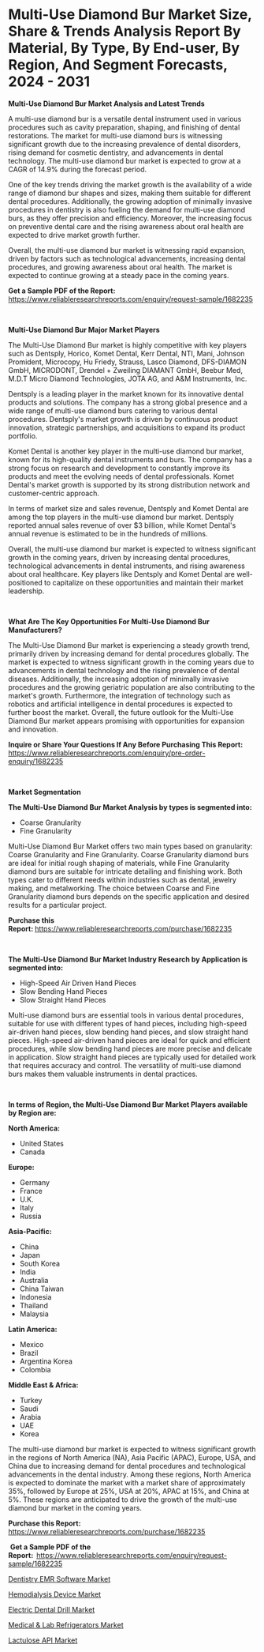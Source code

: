 <p><h1>Multi-Use Diamond Bur Market Size, Share & Trends Analysis Report By Material, By Type, By End-user, By Region, And Segment Forecasts, 2024 - 2031</h1></p><p><strong>Multi-Use Diamond Bur Market Analysis and Latest Trends</strong></p>
<p><p>A multi-use diamond bur is a versatile dental instrument used in various procedures such as cavity preparation, shaping, and finishing of dental restorations. The market for multi-use diamond burs is witnessing significant growth due to the increasing prevalence of dental disorders, rising demand for cosmetic dentistry, and advancements in dental technology. The multi-use diamond bur market is expected to grow at a CAGR of 14.9% during the forecast period.</p><p>One of the key trends driving the market growth is the availability of a wide range of diamond bur shapes and sizes, making them suitable for different dental procedures. Additionally, the growing adoption of minimally invasive procedures in dentistry is also fueling the demand for multi-use diamond burs, as they offer precision and efficiency. Moreover, the increasing focus on preventive dental care and the rising awareness about oral health are expected to drive market growth further.</p><p>Overall, the multi-use diamond bur market is witnessing rapid expansion, driven by factors such as technological advancements, increasing dental procedures, and growing awareness about oral health. The market is expected to continue growing at a steady pace in the coming years.</p></p>
<p><strong>Get a Sample PDF of the Report:&nbsp;</strong> <a href="https://www.reliableresearchreports.com/enquiry/request-sample/1682235">https://www.reliableresearchreports.com/enquiry/request-sample/1682235</a></p>
<p>&nbsp;</p>
<p><strong>Multi-Use Diamond Bur Major Market Players</strong></p>
<p><p>The Multi-Use Diamond Bur market is highly competitive with key players such as Dentsply, Horico, Komet Dental, Kerr Dental, NTI, Mani, Johnson Promident, Microcopy, Hu Friedy, Strauss, Lasco Diamond, DFS-DIAMON GmbH, MICRODONT, Drendel + Zweiling DIAMANT GmbH, Beebur Med, M.D.T Micro Diamond Technologies, JOTA AG, and A&M Instruments, Inc.</p><p>Dentsply is a leading player in the market known for its innovative dental products and solutions. The company has a strong global presence and a wide range of multi-use diamond burs catering to various dental procedures. Dentsply's market growth is driven by continuous product innovation, strategic partnerships, and acquisitions to expand its product portfolio.</p><p>Komet Dental is another key player in the multi-use diamond bur market, known for its high-quality dental instruments and burs. The company has a strong focus on research and development to constantly improve its products and meet the evolving needs of dental professionals. Komet Dental's market growth is supported by its strong distribution network and customer-centric approach.</p><p>In terms of market size and sales revenue, Dentsply and Komet Dental are among the top players in the multi-use diamond bur market. Dentsply reported annual sales revenue of over $3 billion, while Komet Dental's annual revenue is estimated to be in the hundreds of millions.</p><p>Overall, the multi-use diamond bur market is expected to witness significant growth in the coming years, driven by increasing dental procedures, technological advancements in dental instruments, and rising awareness about oral healthcare. Key players like Dentsply and Komet Dental are well-positioned to capitalize on these opportunities and maintain their market leadership.</p></p>
<p>&nbsp;</p>
<p><strong>What Are The Key Opportunities For Multi-Use Diamond Bur Manufacturers?</strong></p>
<p><p>The Multi-Use Diamond Bur market is experiencing a steady growth trend, primarily driven by increasing demand for dental procedures globally. The market is expected to witness significant growth in the coming years due to advancements in dental technology and the rising prevalence of dental diseases. Additionally, the increasing adoption of minimally invasive procedures and the growing geriatric population are also contributing to the market's growth. Furthermore, the integration of technology such as robotics and artificial intelligence in dental procedures is expected to further boost the market. Overall, the future outlook for the Multi-Use Diamond Bur market appears promising with opportunities for expansion and innovation.</p></p>
<p><strong>Inquire or Share Your Questions If Any Before Purchasing This Report:</strong> <a href="https://www.reliableresearchreports.com/enquiry/pre-order-enquiry/1682235">https://www.reliableresearchreports.com/enquiry/pre-order-enquiry/1682235</a></p>
<p>&nbsp;</p>
<p><strong>Market Segmentation</strong></p>
<p><strong>The Multi-Use Diamond Bur Market Analysis by types is segmented into:</strong></p>
<p><ul><li>Coarse Granularity</li><li>Fine Granularity</li></ul></p>
<p><p>Multi-Use Diamond Bur Market offers two main types based on granularity: Coarse Granularity and Fine Granularity. Coarse Granularity diamond burs are ideal for initial rough shaping of materials, while Fine Granularity diamond burs are suitable for intricate detailing and finishing work. Both types cater to different needs within industries such as dental, jewelry making, and metalworking. The choice between Coarse and Fine Granularity diamond burs depends on the specific application and desired results for a particular project.</p></p>
<p><strong>Purchase this Report:&nbsp;</strong><a href="https://www.reliableresearchreports.com/purchase/1682235">https://www.reliableresearchreports.com/purchase/1682235</a></p>
<p>&nbsp;</p>
<p><strong>The Multi-Use Diamond Bur Market Industry Research by Application is segmented into:</strong></p>
<p><ul><li>High-Speed Air Driven Hand Pieces</li><li>Slow Bending Hand Pieces</li><li>Slow Straight Hand Pieces</li></ul></p>
<p><p>Multi-use diamond burs are essential tools in various dental procedures, suitable for use with different types of hand pieces, including high-speed air-driven hand pieces, slow bending hand pieces, and slow straight hand pieces. High-speed air-driven hand pieces are ideal for quick and efficient procedures, while slow bending hand pieces are more precise and delicate in application. Slow straight hand pieces are typically used for detailed work that requires accuracy and control. The versatility of multi-use diamond burs makes them valuable instruments in dental practices.</p></p>
<p>&nbsp;</p>
<p><strong>In terms of Region, the Multi-Use Diamond Bur Market Players available by Region are:</strong></p>
<p>
    <p> <strong> North America: </strong>
        <ul>
            <li>United States</li>
            <li>Canada</li>
        </ul>
        </p> 
    <p> <strong> Europe: </strong>
        <ul>
            <li>Germany</li>
            <li>France</li>
            <li>U.K.</li>
            <li>Italy</li>
            <li>Russia</li>
        </ul>
        </p> 
    <p> <strong> Asia-Pacific: </strong>
        <ul>
            <li>China</li>
            <li>Japan</li>
            <li>South Korea</li>
            <li>India</li>
            <li>Australia</li>
            <li>China Taiwan</li>
            <li>Indonesia</li>
            <li>Thailand</li>
            <li>Malaysia</li>
        </ul>
        </p> 
    <p> <strong> Latin America: </strong>
        <ul>
            <li>Mexico</li>
            <li>Brazil</li>
            <li>Argentina Korea</li>
            <li>Colombia</li>
        </ul>
        </p> 
    <p> <strong> Middle East & Africa: </strong>
        <ul>
            <li>Turkey</li>
            <li>Saudi</li>
            <li>Arabia</li>
            <li>UAE</li>
            <li>Korea</li>
        </ul>
    </p>
    </p>
<p><p>The multi-use diamond bur market is expected to witness significant growth in the regions of North America (NA), Asia Pacific (APAC), Europe, USA, and China due to increasing demand for dental procedures and technological advancements in the dental industry. Among these regions, North America is expected to dominate the market with a market share of approximately 35%, followed by Europe at 25%, USA at 20%, APAC at 15%, and China at 5%. These regions are anticipated to drive the growth of the multi-use diamond bur market in the coming years.</p></p>
<p><strong>Purchase this Report: </strong><a href="https://www.reliableresearchreports.com/purchase/1682235">https://www.reliableresearchreports.com/purchase/1682235</a></p>
<p>&nbsp;<strong>Get a Sample PDF of the Report:&nbsp;&nbsp;</strong><a href="https://www.reliableresearchreports.com/enquiry/request-sample/1682235">https://www.reliableresearchreports.com/enquiry/request-sample/1682235</a></p>
<p><strong></strong></p>
<p><p><a href="https://github.com/Krish2023na/Market-Research-Report-List-3/blob/main/dentistry-emr-software-market.md">Dentistry EMR Software Market</a></p><p><a href="https://medium.com/@amyacrooks6457/hemodialysis-device-market-competitive-analysis-market-trends-and-forecast-to-2031-5b89b7aee0c3">Hemodialysis Device Market</a></p><p><a href="https://github.com/RickHolmes3/Market-Research-Report-List-3/blob/main/electric-dental-drill-market.md">Electric Dental Drill Market</a></p><p><a href="https://issuu.com/reportprime-2/docs/medical-lab-refrigerators-market-size-2030.pptx">Medical & Lab Refrigerators Market</a></p><p><a href="https://issuu.com/reportprime-2/docs/lactulose-api-market-size-2030.pptx">Lactulose API Market</a></p></p>